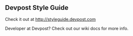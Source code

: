 ## Devpost Style Guide

Check it out at http://styleguide.devpost.com

Developer at Devpost? Check out our wiki docs for more info.
